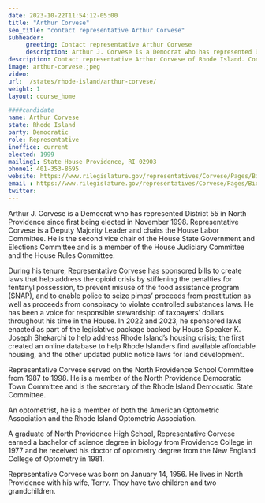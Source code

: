 ```yaml
---
date: 2023-10-22T11:54:12-05:00
title: "Arthur Corvese"
seo_title: "contact representative Arthur Corvese"
subheader:
     greeting: Contact representative Arthur Corvese
     description: Arthur J. Corvese is a Democrat who has represented District 55 in North Providence since first being elected in November 1998. Representative Corvese is a Deputy Majority Leader and chairs the House Labor Committee.
description: Contact representative Arthur Corvese of Rhode Island. Contact information for Arthur Corvese includes email address, phone number, and mailing address.
image: arthur-corvese.jpeg
video:
url:  /states/rhode-island/arthur-corvese/
weight: 1
layout: course_home

####candidate
name: Arthur Corvese
state: Rhode Island
party: Democratic
role: Representative
inoffice: current
elected: 1999
mailing1: State House Providence, RI 02903
phone1: 401-353-8695
website: https://www.rilegislature.gov/representatives/Corvese/Pages/Biography.aspx/
email : https://www.rilegislature.gov/representatives/Corvese/Pages/Biography.aspx/
twitter:
---
```


Arthur J. Corvese is a Democrat who has represented District 55 in North Providence since first being elected in November 1998. Representative Corvese is a Deputy Majority Leader and chairs the House Labor Committee. He is the second vice chair of the House State Government and Elections Committee and is a member of the House Judiciary Committee and the House Rules Committee.

During his tenure, Representative Corvese has sponsored bills to create laws that help address the opioid crisis by stiffening the penalties for fentanyl possession, to prevent misuse of the food assistance program (SNAP), and to enable police to seize pimps’ proceeds from prostitution as well as proceeds from conspiracy to violate controlled substances laws. He has been a voice for responsible stewardship of taxpayers’ dollars throughout his time in the House. In 2022 and 2023, he sponsored laws enacted as part of the legislative package backed by House Speaker K. Joseph Shekarchi to help address Rhode Island’s housing crisis; the first created an online database to help Rhode Islanders find available affordable housing, and the other updated public notice laws for land development.

Representative Corvese served on the North Providence School Committee from 1987 to 1998. He is a member of the North Providence Democratic Town Committee and is the secretary of the Rhode Island Democratic State Committee.

An optometrist, he is a member of both the American Optometric Association and the Rhode Island Optometric Association.

A graduate of North Providence High School, Representative Corvese earned a bachelor of science degree in biology from Providence College in 1977 and he received his doctor of optometry degree from the New England College of Optometry in 1981.

Representative Corvese was born on January 14, 1956. He lives in North Providence with his wife, Terry. They have two children and two grandchildren​.
